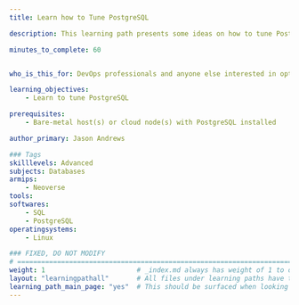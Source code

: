 ```yaml
---
title: Learn how to Tune PostgreSQL

description: This learning path presents some ideas on how to tune PostgreSQL

minutes_to_complete: 60


who_is_this_for: DevOps professionals and anyone else interested in optimizing their PostgreSQL deployment.

learning_objectives:
    - Learn to tune PostgreSQL

prerequisites:
    - Bare-metal host(s) or cloud node(s) with PostgreSQL installed

author_primary: Jason Andrews

### Tags
skilllevels: Advanced
subjects: Databases
armips:
    - Neoverse
tools:
softwares:
    - SQL
    - PostgreSQL
operatingsystems:
    - Linux

### FIXED, DO NOT MODIFY
# ================================================================================
weight: 1                       # _index.md always has weight of 1 to order correctly
layout: "learningpathall"       # All files under learning paths have this same wrapper
learning_path_main_page: "yes"  # This should be surfaced when looking for related content. Only set for _index.md of learning path content.
---
```

